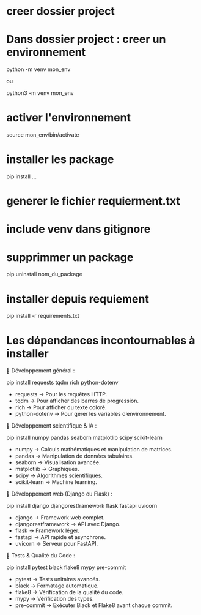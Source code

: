 # creer dossier project

# Dans dossier project : creer un environnement

python -m venv mon_env 

ou 

python3 -m venv mon_env 

# activer l'environnement

source mon_env/bin/activate

# installer les package

pip install ...

# generer le fichier requierment.txt

# include venv dans gitignore

# supprimmer un package

pip uninstall nom_du_package

# installer depuis requiement

pip install -r requirements.txt


# Les dépendances incontournables à installer

📌 Développement général :

pip install requests tqdm rich python-dotenv

* requests → Pour les requêtes HTTP.
* tqdm → Pour afficher des barres de progression.
* rich → Pour afficher du texte coloré.
* python-dotenv → Pour gérer les variables d’environnement.

📌 Développement scientifique & IA :

pip install numpy pandas seaborn matplotlib scipy scikit-learn
* numpy → Calculs mathématiques et manipulation de matrices.
* pandas → Manipulation de données tabulaires.
* seaborn → Visualisation avancée.
* matplotlib → Graphiques.
* scipy → Algorithmes scientifiques.
* scikit-learn → Machine learning.

📌 Développement web (Django ou Flask) :

pip install django djangorestframework flask fastapi uvicorn
* django → Framework web complet.
* djangorestframework → API avec Django.
* flask → Framework léger.
* fastapi → API rapide et asynchrone.
* uvicorn → Serveur pour FastAPI.

📌 Tests & Qualité du Code :

pip install pytest black flake8 mypy pre-commit
* pytest → Tests unitaires avancés.
* black → Formatage automatique.
* flake8 → Vérification de la qualité du code.
* mypy → Vérification des types.
* pre-commit → Exécuter Black et Flake8 avant chaque commit.



